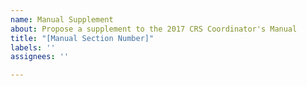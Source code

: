 ```yaml
---
name: Manual Supplement
about: Propose a supplement to the 2017 CRS Coordinator's Manual
title: "[Manual Section Number]"
labels: ''
assignees: ''

---
```



